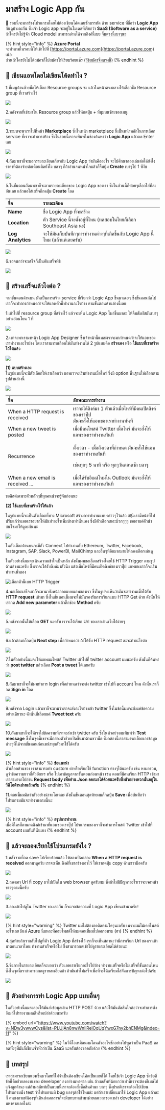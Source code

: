 # มาสร้าง Logic App กัน

💬 รอบนี้จะมาสร้างโปรแกรมโดยไม่ต้องเขียนโค้ดเลยซักบรรทัด ด้วย service ที่ชื่อว่า **Logic App** กันดูบ้างละกัน ซึ่งเจ้า Logic app จะอยู่ในโมเดลที่เรียกว่า **SaaS \(Software as a service\)** ถ้าใครยังไม่รู้จัก Cloud model สามารถอ่านได้จากลิงค์นี้เบย [จิ้มตรงนี้เบาๆนะ](https://saladpuk.gitbook.io/learn/cloud/azure101/service-types)

{% hint style="info" %}
**Azure Portal**  
จะทำตามในรอบนี้ให้เข้าไปที่ [https://portal.azure.com](https://portal.azure.com) เน่อ  
ส่วนถ้าใครยังไม่ได้สมัครก็ไปสมัครให้เรียบร้อยแซ๊ร [\(วิธีสมัครจิ้มตรงนี้\)](https://saladpuk.gitbook.io/learn/cloud/azure101/register)
{% endhint %}

## 🤔 เขียนแอพโดยไม่เขียนโค้ดทำไง ?

1.ที่เมนูด้านซ้ายมือให้เลือก Resource groups ซะ แล้วในหน้าตรงกลางให้เลือกชื่อ Resource group ที่เราสร้างไว้

![](../../.gitbook/assets/select-resource-group%20%281%29.png)

2.หลังจากที่เข้ามาใน Resource group แล้วให้กดปุ่ม + ที่มุมบนซ้ายของเมนู

![](../../.gitbook/assets/add-new-service.png)

3.ระบบจะพาเราไปที่หน้า **Marketplace** ซึ่งในหน้า marketplace นี้เป็นหน้าหลักในการเลือก service ที่เราจะทำการสร้าง ซึ่งในรอบนี้เราจะพิมพ์ในช่องค้นหาว่า **Logic App** แล้วกด Enter เลย

![](../../.gitbook/assets/image%20%28108%29.png)

4.ถัดมาเขาก็จะบอกรายละเอียดเกี่ยวกับ Logic App ว่ามันคืออะไร จะไปศึกษาลองเล่นต่อได้ยังไง ราคาที่ต้องจ่ายต่อเดือนคิดยังไง บลาๆ ก็ถ้าอ่านจนหนำใจแล้วก็จิ้มปุ่ม **Create** เบาๆไป 1 ทีงับ

![](../../.gitbook/assets/image%20%2892%29.png)

5.ในขั้นตอนถัดมาเขาก็จะถามรายละเอียดของ Logic App ของเรา ซึ่งในส่วนนี้ก็ค่อยๆเลือกใส่ทีละอันเลย แล้วพอใส่เสร็จก็กดปุ่ม **Create** โลด



| ชื่อ | รายละเอียด |
| :--- | :--- |
| **Name** | ชื่อ Logic App ที่จะสร้าง |
| **Location** | ตัว Service นี้จะตั้งอยู่ที่ไหน \(ทดสอบในไทยก็เลือก Southeast Asia นะ\) |
| **Log Analytics** | จะให้มันเก็บบันทึกๆการทำงานต่างๆที่เกิดขึ้นกับ Logic App นี้ไหม \(แล้วแต่เลยครับ\) |

![](../../.gitbook/assets/image%20%28206%29.png)

6.รอจนกว่าจะเสร็จก็เป็นอันเสร็จพิธี

![](../../.gitbook/assets/deploying.png)

## 🤔 สร้างเสร็จแล้วไงต่อ ?

จากขั้นตอนด้านบน มันเป็นการสร้าง service ที่เรียกว่า Logic App ขึ้นมาเฉยๆ ซึ่งขั้นตอนถัดไปเราก็จะทำการกำหนดว่าจะให้แอพตัวนี้ทำงานอะไรบ้าง ตามขั้นตอนด้านล่างนี้เลย

1.เข้าไปที่ resource group ที่สร้างไว้ แล้วจะเห็น Logic App โผล่ขึ้นมาละ ให้จิ้มสัมผัสมันเบาๆอย่างอ่อนโยน 1 ที

![](../../.gitbook/assets/image%20%2879%29.png)

2.เขาจะพาเรามาหน้า Logic App Designer ซึ่งเจ้าหน้านี้แหละเราจะมากำหนดว่าจะให้แอพของเราทำงานอะไรบ้าง โดยเราสามารถเลือกให้มันทำงานได้ 2 รูปแบบคือ **สร้างเอง** หรือ **ใช้แบบที่เขาสร้างไว้ให้แล้ว**

![](../../.gitbook/assets/image%20%28169%29.png)

**\(1\) แบบสร้างเอง**  
ในรูปแบบนี้จะมีตัวเลือกให้เราเลือกว่า แอพเราจะเริ่มทำงานเมื่อไหร่ ซึ่งมี option พื้นฐานให้เลือกตามรูปด้านล่างนี้

![](../../.gitbook/assets/image%20%28210%29.png)

<table>
  <thead>
    <tr>
      <th style="text-align:left">&#xE0A;&#xE37;&#xE48;&#xE2D;</th>
      <th style="text-align:left">&#xE25;&#xE31;&#xE01;&#xE29;&#xE13;&#xE30;&#xE01;&#xE32;&#xE23;&#xE17;&#xE33;&#xE07;&#xE32;&#xE19;</th>
    </tr>
  </thead>
  <tbody>
    <tr>
      <td style="text-align:left">When a HTTP request is received</td>
      <td style="text-align:left">&#xE40;&#xE23;&#xE32;&#xE08;&#xE30;&#xE44;&#xE14;&#xE49;&#xE25;&#xE34;&#xE07;&#xE04;&#xE4C;&#xE21;&#xE32;
        1 &#xE15;&#xE31;&#xE27;&#xE41;&#xE25;&#xE49;&#xE27;&#xE40;&#xE21;&#xE37;&#xE48;&#xE2D;&#xE44;&#xE2B;&#xE23;&#xE48;&#xE17;&#xE35;&#xE48;&#xE21;&#xE35;&#xE04;&#xE19;&#xE40;&#xE1B;&#xE34;&#xE14;&#xE25;&#xE34;&#xE07;&#xE04;&#xE4C;&#xE02;&#xE2D;&#xE07;&#xE40;&#xE23;&#xE32;&#xE1B;&#xE38;&#xE4A;&#xE1B;
        <br
        />&#xE21;&#xE31;&#xE19;&#xE08;&#xE30;&#xE2A;&#xE31;&#xE48;&#xE07;&#xE43;&#xE2B;&#xE49;&#xE41;&#xE2D;&#xE1E;&#xE02;&#xE2D;&#xE07;&#xE40;&#xE23;&#xE32;&#xE17;&#xE33;&#xE07;&#xE32;&#xE19;&#xE17;&#xE31;&#xE19;&#xE17;&#xE35;</td>
    </tr>
    <tr>
      <td style="text-align:left">When a new tweet is posted</td>
      <td style="text-align:left">&#xE40;&#xE21;&#xE37;&#xE48;&#xE2D;&#xE21;&#xE35;&#xE04;&#xE19;&#xE42;&#xE1E;&#xE2A;&#xE15;&#xE4C;
        Twitter &#xE40;&#xE21;&#xE37;&#xE48;&#xE2D;&#xE44;&#xE2B;&#xE23;&#xE48;
        &#xE21;&#xE31;&#xE19;&#xE08;&#xE30;&#xE2A;&#xE31;&#xE48;&#xE07;&#xE43;&#xE2B;&#xE49;&#xE41;&#xE2D;&#xE1E;&#xE02;&#xE2D;&#xE07;&#xE40;&#xE23;&#xE32;&#xE17;&#xE33;&#xE07;&#xE32;&#xE19;&#xE17;&#xE31;&#xE19;&#xE17;&#xE35;</td>
    </tr>
    <tr>
      <td style="text-align:left">Recurrence</td>
      <td style="text-align:left">
        <p>&#xE15;&#xE31;&#xE49;&#xE07;&#xE40;&#xE27;&#xE25;&#xE32; - &#xE40;&#xE21;&#xE37;&#xE48;&#xE2D;&#xE16;&#xE36;&#xE07;&#xE40;&#xE27;&#xE25;&#xE32;&#xE17;&#xE35;&#xE48;&#xE01;&#xE33;&#xE2B;&#xE19;&#xE14;
          &#xE21;&#xE31;&#xE19;&#xE08;&#xE30;&#xE2A;&#xE31;&#xE48;&#xE07;&#xE43;&#xE2B;&#xE49;&#xE41;&#xE2D;&#xE1E;&#xE02;&#xE2D;&#xE07;&#xE40;&#xE23;&#xE32;&#xE17;&#xE33;&#xE07;&#xE32;&#xE19;&#xE17;&#xE31;&#xE19;&#xE17;&#xE35;</p>
        <p>&#xE40;&#xE0A;&#xE48;&#xE19;&#xE17;&#xE38;&#xE01;&#xE46; 5 &#xE19;&#xE32;&#xE17;&#xE35;
          &#xE2B;&#xE23;&#xE37;&#xE2D; &#xE17;&#xE38;&#xE01;&#xE46;&#xE27;&#xE31;&#xE19;&#xE15;&#xE2D;&#xE19;&#xE40;&#xE0A;&#xE49;&#xE32;
          &#xE1A;&#xE25;&#xE32;&#xE46;</p>
      </td>
    </tr>
    <tr>
      <td style="text-align:left">When a new email is received ...</td>
      <td style="text-align:left">&#xE40;&#xE21;&#xE37;&#xE48;&#xE2D;&#xE44;&#xE14;&#xE48;&#xE23;&#xE31;&#xE1A;&#xE2D;&#xE35;&#xE40;&#xE21;&#xE25;&#xE4C;&#xE43;&#xE2B;&#xE21;&#xE48;&#xE43;&#xE19;
        Outlook &#xE21;&#xE31;&#xE19;&#xE08;&#xE30;&#xE2A;&#xE31;&#xE48;&#xE07;&#xE43;&#xE2B;&#xE49;&#xE41;&#xE2D;&#xE1E;&#xE02;&#xE2D;&#xE07;&#xE40;&#xE23;&#xE32;&#xE17;&#xE33;&#xE07;&#xE32;&#xE19;&#xE17;&#xE31;&#xE19;&#xE17;&#xE35;</td>
    </tr>
  </tbody>
</table>ขอลิสต์เฉพาะตัวหลักๆที่ทุกคนน่าจะรู้จักก่อนนะ

**\(2\) ใช้แบบที่เขาสร้างไว้ให้แล้ว**

ในรูปแบบนี้จะเป็นตัวเลือกที่ทาง Microsoft สร้างการทำงานแบบคร่าวๆไว้แล้ว ซ฿่งเรามีหน้าที่ไปปรับแก้ว่าแอพเราอยากให้มันทำอะไรเพิ่มบ้างเท่านั้นเอง ซึ่งมีตัวเลือกเยอะม๊วกๆๆๆ ขอเอาแค่ตัวน่าสนใจมาให้ดูละกันนะ

![](../../.gitbook/assets/image%20%28149%29.png)

ในตัวเลือกด้านบนจะมีตัว Connect ไปทำงานกับ Ethereum, Twitter, Facebook, Instagram, SAP, Slack, PowerBI, MailChimp และอื่นๆทีอีกมากมายให้ลองเลือกเล่นดู

ในตัวอย่างนี้ผมจะเน้นความเข้าใจเป็นหลัก ดังนั้นผมขอเลือกสร้างโดยใช้ HTTP Trigger ตามรูปด้านล่างนะครับ ซึ่งเราจะได้รับลิงค์มาตัวนึง แล้วเมื่อไหร่ที่มีคนเปิดลิงค์ของเราปุ๊ป แอพของเราก็จะเริ่มทำงานนั่นเอง

![&#xE40;&#xE25;&#xE37;&#xE2D;&#xE01;&#xE15;&#xE31;&#xE27;&#xE19;&#xE35;&#xE49;&#xE40;&#xE1A;&#xE22; HTTP Trigger](../../.gitbook/assets/image%20%28144%29.png)

4.พอเลือกเสร็จเขาก็จะพามายังหน้าออกแบบแอพของเรา ซึ่งในรูปจะเห็นว่ามันจะทำงานเมื่อได้รับ **HTTP request** เข้ามา ซึ่งในขั้นตอนนี้ผมจะให้มันรองรับการเรียกแบบ HTTP Get ด้วย ดังนั้นให้เรากด **Add new parameter** แล้วติ๊กช่อง **Method** ครับ

![](../../.gitbook/assets/image%20%28237%29.png)

5.หลังจากนั้นให้เลือก **GET** นะครับ เราจะได้เรียก Url ของเราผ่านเว็บได้ง่ายๆ

![](../../.gitbook/assets/image%20%28126%29.png)

6.แล้วต่อมาก็กดปุ่ม **Next step** เพื่อกำหนดว่า ถ้าได้รับ HTTP request ละจะทำอะไรต่อ

![](../../.gitbook/assets/image%20%28154%29.png)

7.ในตัวอย่างนี้ผมจะให้แอพผมโพสต์ Twitter เข้าไปที่ twitter account ผมนะครับ ดังนั้นก็ค้นหาว่า **post twitter** แล้วเลือก **Post a tweet** ได้เลยครับ

![](../../.gitbook/assets/image%20%2894%29.png)

8.ถัดมาเขาก็จะให้ผมทำการ login เพื่อกำหนดว่าจะส่ง twitter เข้าไปที่ account ไหน ดังนั้นเราก็กด **Sign in** โลด

![](../../.gitbook/assets/image%20%28204%29.png)

9.หลังจาก Login แล้วเขาก็จะถามว่าเราจะส่งอะไรบ้างเข้า twitter ซึ่งในข้อนี้ผมจะส่งแค่ข้อความอย่างเดียวนะ ดังนั้นก็เลือกแค่ **Tweet text** ครับ

![](../../.gitbook/assets/image%20%2842%29.png)

10.ถัดมาเขาก็จะให้เราใส่ข้อความที่เราจะส่งเข้า twitter ครับ ซึ่งในตัวอย่างผมพิมพ์ว่า **Test message** ซึ่งในจุดนี้เขาจะมีกล่องตัวช่วยเปิดขึ้นมาด้านขวามือ ซึ่งกล่องนี้เราสามารถเลือกเอาข้อมูลต่างๆที่ได้จากขั้นตอนก่อนหน้าทุกตัวมาใช้ได้ครับ

![](../../.gitbook/assets/image%20%28243%29.png)

{% hint style="info" %}
**ข้อแนะนำ**  
ตัวเลือกด้านขวา เราสามารถทำ custom ค่าหรือเรียกใช้ function ต่างๆได้นะครับ เช่น หาผลรวม, ดูว่าข้อความยาวกี่ตัวอักษร หรือ ไปเอาข้อมูลจากขั้นตอนก่อนหน้า เช่น ตอนที่มีคนเรียก HTTP เข้ามาเราสามารถไปอ่าน **Request body เพื่ออ่าน Json ออกมาได้ด้วยนะครับซึ่งตัวอย่างพวกนั้นอยู่ใน วีดีโอด้านล่างแล้วครับ**
{% endhint %}

11.ตอนนี้ผมคิดว่าตัวอย่างน่าจะโอเคละ ดังนั้นขั้นตอนสุดท้ายผมก็กดปุ่ม **Save** เพื่อบันทึกว่าโปรแกรมมันจะทำงานตามนี้นะ

![](../../.gitbook/assets/image%20%282%29.png)

{% hint style="info" %}
**สรุปการทำงาน**  
เมื่อมีใครก็ตามกดลิงค์เข้ามาที่แอพของเราปุ๊ป โปรแกรมของเราก็จะทำการโพสต์ Twitter เข้าไปที่ account ผมทันทีนั่นเอง
{% endhint %}

## 🤔 แล้วจะลองเรียกใช้โปรแกรมยังไง ?

1.หลังจากที่กด save ไปเรียบร้อยแล้ว ให้ลองเปิดกล่อง **When a HTTP request is received** ออกมาดูครับ เราจะเห็น ลิงค์ที่เขาสร้างเอาไว้ ให้เรากดปุ่ม copy ด้านขวามือครับ

![](../../.gitbook/assets/image%20%28165%29.png)

2.ลองเอา Url ที่ copy มาไปเปิดใน web browser ดูครับผม ซึ่งถ้าไม่มีปัญหาอะไรเราจะเจอหน้าขาวๆตามนี้ครับ

![](../../.gitbook/assets/image%20%28121%29.png)

3.ลองเข้าไปดูใน Twitter ของเรากัน ก็จะเจอข้อความที่ Logic App เขียนเข้ามาครับ!

![](../../.gitbook/assets/image%20%2819%29.png)

{% hint style="warning" %}
Twitter ผมไม่ต้องกดติดตามใดๆนะครับ เพราะผมไม่เคยโพสต์อะไรเลย มีแต่ Azure นี่แหละที่คอยโพสต์ให้ผมตอนที่ผมไปออกอบรม \(ฮา\)
{% endhint %}

4.สุดท้ายถ้าเรากลับไปดูที่ตัว Logic App ที่สร้างไว้ เราก็จะเห็นสถานะว่ามีการเรียก Url ของเราเข้ามาตอนเวลาไหน ทำงานสำเร็จหรือไม่ ซึ่งสามารถกดเข้าไปดูรายละเอียดได้ด้วยนะ

![](../../.gitbook/assets/image%20%28141%29.png)

5.ซึ่งภายในรายละเอียดก็จะบอกว่า ตัวแอพเราเรียกอะไรไปบ้าง ทำงานเสร็จหรือไม่เสร็จที่ขั้นตอนไหน ซึ่งในจุดนี้เราสามารถกดดูรายละเอียดถ้า ถ้ามันทำไม่เสร็จเพื่อที่จะได้เตรียมไล่จัดการปัญหาต่อไปครับ

![](../../.gitbook/assets/image%20%2844%29.png)

## 🎥 ตัวอย่างการทำ Logic App แบบอื่นๆ

ในตัวอย่างนี้ผมจะลองให้มันส่งข้อมูลผ่าน HTTP POST ด้วย แล้วให้มันตัดสินใจต่อว่าจะทำการส่งอีเมล์ไปรายงานผลดีหรือเปล่าด้วยนะครับ

{% embed url="https://www.youtube.com/watch?v=NDw3ywvwCys&list=PLUjAn8nwWniiReiOqUqYwxG7ny2bhENMg&index=11" %}

{% hint style="warning" %}
ในวีดีโอเหมือนผมโดนตัวอะไรซักอย่างไปพูดว่าเป็น PaaS ตลอดทั้งๆที่มันก็เขียนจั่วหัวว่าเป็น SaaS นะครับต้องขออภัยด้วย
{% endhint %}

## 🎯 บทสรุป

เราสามารถเขียนแอพขึ้นมาโดยที่ไม่จำเป็นต้องเขียนโค้ดเป็นเลยก็ได้ โดยใช้เจ้า Logic App ซึ่งข้อดีข้อนี้คือช่วยลดงานของ developer ลงอย่างมหาศาล เช่น ถ้าผลลัพท์น้อยกว่าเท่านี้เราจะต้องอีเมล์ไปแจ้งลูกค้านะ แต่ถ้าผลลัพท์เป็นแบบนี้เราจะต้องสั่งซื้อสินค้านะ บลาๆ ซึ่งปรกติเราจะต้องไปเขียนโปรแกรมนั่ง test ว่าโปรแกรมมี bug บลาๆต่อใช่ไหมล่ะ แต่ถ้าเราเปลี่ยนมาใช้ Logic App แล้วละก็ คนชงกาแฟน้องๆที่เดินส่งเอกสารก็จะมีบทบาทเข้ามาช่วยลดเวลาของเหล่า developer ได้อย่างมหาศาลเลยไงล่ะ 

